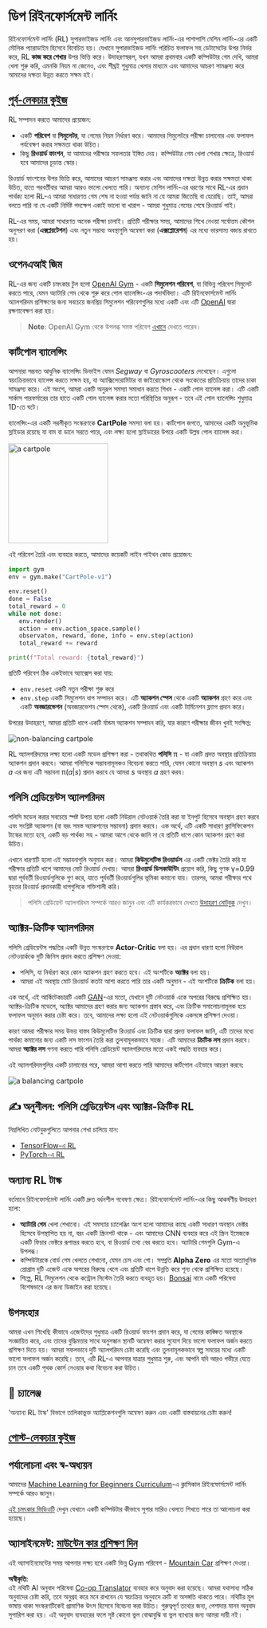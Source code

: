 <!--
CO_OP_TRANSLATOR_METADATA:
{
  "original_hash": "dbacf9b1915612981d76059678e563e5",
  "translation_date": "2025-08-26T10:13:26+00:00",
  "source_file": "lessons/6-Other/22-DeepRL/README.md",
  "language_code": "bn"
}
-->
# ডিপ রিইনফোর্সমেন্ট লার্নিং

রিইনফোর্সমেন্ট লার্নিং (RL) সুপারভাইজড লার্নিং এবং আনসুপারভাইজড লার্নিং-এর পাশাপাশি মেশিন লার্নিং-এর একটি মৌলিক প্যারাডাইম হিসেবে বিবেচিত হয়। যেখানে সুপারভাইজড লার্নিং পরিচিত ফলাফল সহ ডেটাসেটের উপর নির্ভর করে, RL **কাজ করে শেখার** উপর ভিত্তি করে। উদাহরণস্বরূপ, যখন আমরা প্রথমবার একটি কম্পিউটার গেম দেখি, আমরা খেলা শুরু করি, এমনকি নিয়ম না জেনেও, এবং শীঘ্রই শুধুমাত্র খেলার মাধ্যমে এবং আমাদের আচরণ সামঞ্জস্য করে আমাদের দক্ষতা উন্নত করতে সক্ষম হই।

## [পূর্ব-লেকচার কুইজ](https://red-field-0a6ddfd03.1.azurestaticapps.net/quiz/122)

RL সম্পাদন করতে আমাদের প্রয়োজন:

* একটি **পরিবেশ** বা **সিমুলেটর**, যা গেমের নিয়ম নির্ধারণ করে। আমাদের সিমুলেটরে পরীক্ষা চালানোর এবং ফলাফল পর্যবেক্ষণ করার সক্ষমতা থাকা উচিত।
* কিছু **রিওয়ার্ড ফাংশন**, যা আমাদের পরীক্ষার সফলতার ইঙ্গিত দেয়। কম্পিউটার গেম খেলা শেখার ক্ষেত্রে, রিওয়ার্ড হবে আমাদের চূড়ান্ত স্কোর।

রিওয়ার্ড ফাংশনের উপর ভিত্তি করে, আমাদের আচরণ সামঞ্জস্য করার এবং আমাদের দক্ষতা উন্নত করার সক্ষমতা থাকা উচিত, যাতে পরবর্তীবার আমরা আরও ভালো খেলতে পারি। অন্যান্য মেশিন লার্নিং-এর ধরণের সাথে RL-এর প্রধান পার্থক্য হলো RL-এ আমরা সাধারণত গেম শেষ না হওয়া পর্যন্ত জানি না যে আমরা জিতেছি বা হেরেছি। তাই, আমরা বলতে পারি না যে একটি নির্দিষ্ট পদক্ষেপ একাই ভালো বা খারাপ - আমরা শুধুমাত্র গেমের শেষে রিওয়ার্ড পাই।

RL-এর সময়, আমরা সাধারণত অনেক পরীক্ষা চালাই। প্রতিটি পরীক্ষার সময়, আমাদের শিখে নেওয়া সর্বোত্তম কৌশল অনুসরণ করা (**এক্সপ্লয়টেশন**) এবং নতুন সম্ভাব্য অবস্থাগুলি অন্বেষণ করা (**এক্সপ্লোরেশন**) এর মধ্যে ভারসাম্য বজায় রাখতে হয়।

## ওপেনএআই জিম

RL-এর জন্য একটি চমৎকার টুল হলো [OpenAI Gym](https://gym.openai.com/) - একটি **সিমুলেশন পরিবেশ**, যা বিভিন্ন পরিবেশ সিমুলেট করতে পারে, যেমন অ্যাটারি গেম থেকে শুরু করে পোল ব্যালেন্সিং-এর পদার্থবিদ্যা। এটি রিইনফোর্সমেন্ট লার্নিং অ্যালগরিদম প্রশিক্ষণের জন্য সবচেয়ে জনপ্রিয় সিমুলেশন পরিবেশগুলির মধ্যে একটি এবং এটি [OpenAI](https://openai.com/) দ্বারা রক্ষণাবেক্ষণ করা হয়।

> **Note**: OpenAI Gym থেকে উপলব্ধ সমস্ত পরিবেশ [এখানে](https://gym.openai.com/envs/#classic_control) দেখতে পারেন।

## কার্টপোল ব্যালেন্সিং

আপনারা সম্ভবত আধুনিক ব্যালেন্সিং ডিভাইস যেমন *Segway* বা *Gyroscooters* দেখেছেন। এগুলো স্বয়ংক্রিয়ভাবে ব্যালেন্স করতে সক্ষম হয়, যা অ্যাক্সিলেরোমিটার বা জাইরোস্কোপ থেকে সংকেতের প্রতিক্রিয়ায় তাদের চাকা সামঞ্জস্য করে। এই অংশে, আমরা একটি অনুরূপ সমস্যা সমাধান করতে শিখব - একটি পোল ব্যালেন্স করা। এটি একটি সার্কাস পারফর্মারের তার হাতে একটি পোল ব্যালেন্স করার মতো পরিস্থিতির অনুরূপ - তবে এই পোল ব্যালেন্সিং শুধুমাত্র 1D-তে ঘটে।

ব্যালেন্সিং-এর একটি সরলীকৃত সংস্করণকে **CartPole** সমস্যা বলা হয়। কার্টপোল জগতে, আমাদের একটি অনুভূমিক স্লাইডার রয়েছে যা বাম বা ডানে সরতে পারে, এবং লক্ষ্য হলো স্লাইডারের উপরে একটি উল্লম্ব পোল ব্যালেন্স করা।

<img alt="a cartpole" src="images/cartpole.png" width="200"/>

এই পরিবেশ তৈরি এবং ব্যবহার করতে, আমাদের কয়েকটি লাইন পাইথন কোড প্রয়োজন:

```python
import gym
env = gym.make("CartPole-v1")

env.reset()
done = False
total_reward = 0
while not done:
   env.render()
   action = env.action_space.sample()
   observaton, reward, done, info = env.step(action)
   total_reward += reward

print(f"Total reward: {total_reward}")
```

প্রতিটি পরিবেশ ঠিক একইভাবে অ্যাক্সেস করা যায়:
* `env.reset` একটি নতুন পরীক্ষা শুরু করে
* `env.step` একটি সিমুলেশন ধাপ সম্পাদন করে। এটি **অ্যাকশন স্পেস** থেকে একটি **অ্যাকশন** গ্রহণ করে এবং একটি **অবজারভেশন** (অবজারভেশন স্পেস থেকে), একটি রিওয়ার্ড এবং একটি টার্মিনেশন ফ্ল্যাগ প্রদান করে।

উপরের উদাহরণে, আমরা প্রতিটি ধাপে একটি র্যান্ডম অ্যাকশন সম্পাদন করি, যার কারণে পরীক্ষার জীবন খুবই সংক্ষিপ্ত:

![non-balancing cartpole](../../../../../lessons/6-Other/22-DeepRL/images/cartpole-nobalance.gif)

RL অ্যালগরিদমের লক্ষ্য হলো একটি মডেল প্রশিক্ষণ করা - তথাকথিত **পলিসি** π - যা একটি প্রদত্ত অবস্থার প্রতিক্রিয়ায় অ্যাকশন প্রদান করবে। আমরা পলিসিকে সম্ভাবনামূলকও বিবেচনা করতে পারি, যেমন কোনো অবস্থান *s* এবং অ্যাকশন *a* এর জন্য এটি সম্ভাবনা π(*a*|*s*) প্রদান করবে যে আমরা *s* অবস্থায় *a* গ্রহণ করব।

## পলিসি গ্রেডিয়েন্টস অ্যালগরিদম

পলিসি মডেল করার সবচেয়ে স্পষ্ট উপায় হলো একটি নিউরাল নেটওয়ার্ক তৈরি করা যা ইনপুট হিসেবে অবস্থান গ্রহণ করবে এবং সংশ্লিষ্ট অ্যাকশন (বা বরং সমস্ত অ্যাকশনের সম্ভাবনা) প্রদান করবে। এক অর্থে, এটি একটি সাধারণ ক্লাসিফিকেশন টাস্কের মতো হবে, একটি বড় পার্থক্য সহ - আমরা আগে থেকে জানি না যে প্রতিটি ধাপে কোন অ্যাকশন গ্রহণ করা উচিত।

এখানে ধারণাটি হলো এই সম্ভাবনাগুলি অনুমান করা। আমরা **কিউমুলেটিভ রিওয়ার্ডস** এর একটি ভেক্টর তৈরি করি যা পরীক্ষার প্রতিটি ধাপে আমাদের মোট রিওয়ার্ড দেখায়। আমরা **রিওয়ার্ড ডিসকাউন্টিং** প্রয়োগ করি, কিছু গুণক γ=0.99 দ্বারা পূর্ববর্তী রিওয়ার্ডগুলিকে গুণ করে, যাতে পূর্ববর্তী রিওয়ার্ডগুলির ভূমিকা কমানো যায়। তারপর, আমরা পরীক্ষার পথে বৃহত্তর রিওয়ার্ড প্রদানকারী ধাপগুলিকে শক্তিশালী করি।

> পলিসি গ্রেডিয়েন্ট অ্যালগরিদম সম্পর্কে আরও জানুন এবং এটি কার্যকরভাবে দেখতে [উদাহরণ নোটবুক](../../../../../lessons/6-Other/22-DeepRL/CartPole-RL-TF.ipynb) দেখুন।

## অ্যাক্টর-ক্রিটিক অ্যালগরিদম

পলিসি গ্রেডিয়েন্টস পদ্ধতির একটি উন্নত সংস্করণকে **Actor-Critic** বলা হয়। এর প্রধান ধারণা হলো নিউরাল নেটওয়ার্ককে দুটি জিনিস প্রদান করতে প্রশিক্ষণ দেওয়া:

* পলিসি, যা নির্ধারণ করে কোন অ্যাকশন গ্রহণ করতে হবে। এই অংশটিকে **অ্যাক্টর** বলা হয়।
* আমরা এই অবস্থায় মোট রিওয়ার্ড কতটা আশা করতে পারি তার একটি অনুমান - এই অংশটিকে **ক্রিটিক** বলা হয়।

এক অর্থে, এই আর্কিটেকচারটি একটি [GAN](../../4-ComputerVision/10-GANs/README.md)-এর মতো, যেখানে দুটি নেটওয়ার্ক একে অপরের বিরুদ্ধে প্রশিক্ষিত হয়। অ্যাক্টর-ক্রিটিক মডেলে, অ্যাক্টর আমাদের গ্রহণ করার জন্য অ্যাকশন প্রস্তাব করে, এবং ক্রিটিক সমালোচনামূলক হয়ে ফলাফল অনুমান করার চেষ্টা করে। তবে, আমাদের লক্ষ্য হলো এই নেটওয়ার্কগুলিকে একসঙ্গে প্রশিক্ষণ দেওয়া।

কারণ আমরা পরীক্ষার সময় উভয় বাস্তব কিউমুলেটিভ রিওয়ার্ড এবং ক্রিটিক দ্বারা প্রদত্ত ফলাফল জানি, এটি তাদের মধ্যে পার্থক্য কমানোর জন্য একটি লস ফাংশন তৈরি করা তুলনামূলকভাবে সহজ। এটি আমাদের **ক্রিটিক লস** প্রদান করবে। আমরা **অ্যাক্টর লস** গণনা করতে পারি পলিসি গ্রেডিয়েন্ট অ্যালগরিদমের মতো একই পদ্ধতি ব্যবহার করে।

এই অ্যালগরিদমগুলির একটি চালানোর পরে, আমরা আশা করতে পারি আমাদের কার্টপোল এইভাবে আচরণ করবে:

![a balancing cartpole](../../../../../lessons/6-Other/22-DeepRL/images/cartpole-balance.gif)

## ✍️ অনুশীলন: পলিসি গ্রেডিয়েন্টস এবং অ্যাক্টর-ক্রিটিক RL

নিম্নলিখিত নোটবুকগুলিতে আপনার শেখা চালিয়ে যান:

* [TensorFlow-এ RL](../../../../../lessons/6-Other/22-DeepRL/CartPole-RL-TF.ipynb)
* [PyTorch-এ RL](../../../../../lessons/6-Other/22-DeepRL/CartPole-RL-PyTorch.ipynb)

## অন্যান্য RL টাস্ক

বর্তমানে রিইনফোর্সমেন্ট লার্নিং একটি দ্রুত বর্ধনশীল গবেষণা ক্ষেত্র। রিইনফোর্সমেন্ট লার্নিং-এর কিছু আকর্ষণীয় উদাহরণ হলো:

* **অ্যাটারি গেম** খেলা শেখানো। এই সমস্যার চ্যালেঞ্জিং অংশ হলো আমাদের কাছে একটি সাধারণ অবস্থান ভেক্টর হিসেবে উপস্থাপিত হয় না, বরং একটি স্ক্রিনশট থাকে - এবং আমাদের CNN ব্যবহার করে এই স্ক্রিন ইমেজকে একটি ফিচার ভেক্টরে রূপান্তর করতে হবে, বা রিওয়ার্ড তথ্য বের করতে হবে। অ্যাটারি গেমগুলি Gym-এ উপলব্ধ।
* কম্পিউটারকে বোর্ড গেম খেলতে শেখানো, যেমন চেস এবং গো। সম্প্রতি **Alpha Zero** এর মতো অত্যাধুনিক প্রোগ্রাম দুটি এজেন্ট একে অপরের বিরুদ্ধে খেলে এবং প্রতিটি ধাপে উন্নতি করে শূন্য থেকে প্রশিক্ষিত হয়েছে।
* শিল্পে, RL সিমুলেশন থেকে কন্ট্রোল সিস্টেম তৈরি করতে ব্যবহৃত হয়। [Bonsai](https://azure.microsoft.com/services/project-bonsai/?WT.mc_id=academic-77998-cacaste) নামে একটি পরিষেবা বিশেষভাবে এর জন্য ডিজাইন করা হয়েছে।

## উপসংহার

আমরা এখন শিখেছি কীভাবে এজেন্টদের শুধুমাত্র একটি রিওয়ার্ড ফাংশন প্রদান করে, যা গেমের কাঙ্ক্ষিত অবস্থাকে সংজ্ঞায়িত করে, এবং তাদের বুদ্ধিমত্তার সাথে অনুসন্ধান স্থানটি অন্বেষণ করার সুযোগ দিয়ে ভালো ফলাফল অর্জন করতে প্রশিক্ষণ দিতে হয়। আমরা সফলভাবে দুটি অ্যালগরিদম চেষ্টা করেছি এবং তুলনামূলকভাবে স্বল্প সময়ের মধ্যে একটি ভালো ফলাফল অর্জন করেছি। তবে, এটি RL-এ আপনার যাত্রার শুধুমাত্র শুরু, এবং আপনি যদি আরও গভীরে যেতে চান তবে একটি পৃথক কোর্স নেওয়ার কথা বিবেচনা করা উচিত।

## 🚀 চ্যালেঞ্জ

'অন্যান্য RL টাস্ক' বিভাগে তালিকাভুক্ত অ্যাপ্লিকেশনগুলি অন্বেষণ করুন এবং একটি বাস্তবায়নের চেষ্টা করুন!

## [পোস্ট-লেকচার কুইজ](https://red-field-0a6ddfd03.1.azurestaticapps.net/quiz/222)

## পর্যালোচনা এবং স্ব-অধ্যয়ন

আমাদের [Machine Learning for Beginners Curriculum](https://github.com/microsoft/ML-For-Beginners/blob/main/8-Reinforcement/README.md)-এ ক্লাসিকাল রিইনফোর্সমেন্ট লার্নিং সম্পর্কে আরও জানুন।

[এই চমৎকার ভিডিওটি](https://www.youtube.com/watch?v=qv6UVOQ0F44) দেখুন যেখানে একটি কম্পিউটার কীভাবে সুপার মারিও খেলতে শিখতে পারে তা আলোচনা করা হয়েছে।

## অ্যাসাইনমেন্ট: [মাউন্টেন কার প্রশিক্ষণ দিন](lab/README.md)

এই অ্যাসাইনমেন্টের সময় আপনার লক্ষ্য হবে একটি ভিন্ন Gym পরিবেশ - [Mountain Car](https://www.gymlibrary.ml/environments/classic_control/mountain_car/) প্রশিক্ষণ দেওয়া।

**অস্বীকৃতি**:  
এই নথিটি AI অনুবাদ পরিষেবা [Co-op Translator](https://github.com/Azure/co-op-translator) ব্যবহার করে অনুবাদ করা হয়েছে। আমরা যথাসাধ্য সঠিক অনুবাদের চেষ্টা করি, তবে অনুগ্রহ করে মনে রাখবেন যে স্বয়ংক্রিয় অনুবাদে ত্রুটি বা অসঙ্গতি থাকতে পারে। নথিটির মূল ভাষায় থাকা সংস্করণটিকেই প্রামাণিক উৎস হিসেবে বিবেচনা করা উচিত। গুরুত্বপূর্ণ তথ্যের জন্য, পেশাদার মানব অনুবাদ সুপারিশ করা হয়। এই অনুবাদ ব্যবহারের ফলে সৃষ্ট কোনো ভুল বোঝাবুঝি বা ভুল ব্যাখ্যার জন্য আমরা দায়ী নই।